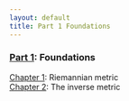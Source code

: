 ```yaml
---
layout: default
title: Part 1 Foundations
---
```


<h3><a href="/part-1-foundations/">Part 1</a>: Foundations</h3>

<a href="/part-1-foundations/riemannian-metric.html">Chapter 1<a/>: Riemannian metric
<br>
<a href="/part-1-foundations/inverse-metric.html">Chapter 2<a/>: The inverse metric
